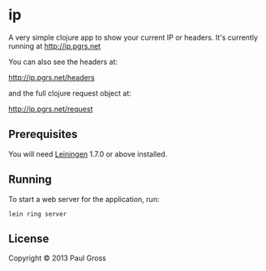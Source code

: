 # ip

A very simple clojure app to show your current IP or headers. It's currently running at http://ip.pgrs.net

You can also see the headers at:

http://ip.pgrs.net/headers

and the full clojure request object at:

http://ip.pgrs.net/request

## Prerequisites

You will need [Leiningen][1] 1.7.0 or above installed.

[1]: https://github.com/technomancy/leiningen

## Running

To start a web server for the application, run:

    lein ring server

## License

Copyright © 2013 Paul Gross

